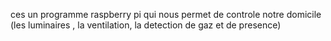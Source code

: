 ces un programme raspberry pi qui nous permet de controle notre domicile (les luminaires , la ventilation, la detection de gaz et 
de presence)
